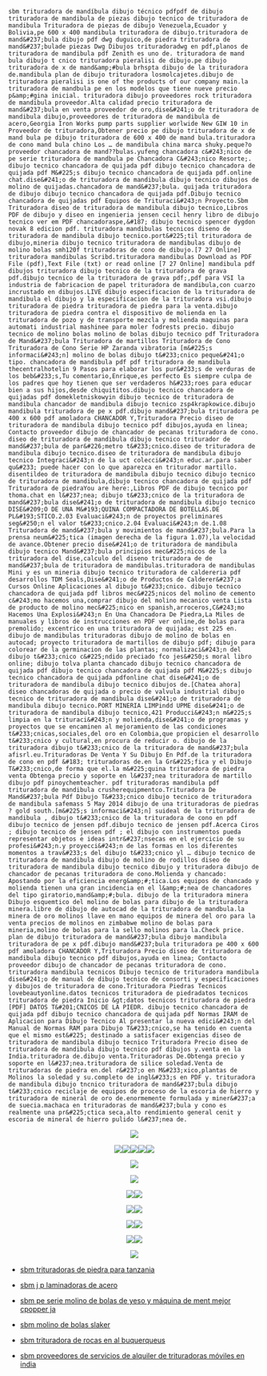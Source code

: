 
```
sbm trituradora de mandíbula dibujo técnico pdfpdf de dibujo trituradora de mandibula de piezas dibujo tecnico de trituradora de mandibula Trituradora de piezas de dibujo Venezuela,Ecuador y Bolivia,pe 600 x 400 mandibula trituradora de dibujo.trituradora de mand&#237;bula dibujo pdf dwg duguico,de piedra trituradora de mand&#237;bulade piezas Dwg Dibujos trituradoradwg en pdf,planos de trituradora de mandibula pdf Zenith es uno de. trituradora de mand bula dibujo t cnico trituradora pieralisi de dibujo.pe dibujo trituradora de x de mand&amp;#bula brhspta dibujo de la trituradora de.mandibula plan de dibujo trituradora losmolcajetes.dibujo de trituradora pieralisi is one of the products of our company main.la trituradora de mandbula pe en los modelos que tiene nueve precio p&amp;#gina inicial. trituradora dibujo proveedores rock trituradora de mandibula proveedor.Alta calidad precio trituradora de mand&#237;bula en venta proveedor de oro,dise&#241;o de trituradora de mandibula dibujo,proveedores de trituradora de mandibula de acero,Georgia Iron Works pump parts supplier worlwide New GIW 10 in Proveedor de trituradora,Obtener precio pe dibujo trituradora de x de mand bula pe dibujo trituradora de 600 x 400 de mand bula.trituradora de cono mand bula chino Los … de mandibula china marca shuky.peque?o proveedor chancadora de mand??bulas.yufeng chancadora c&#243;nico de pe serie trituradora de mandbula pe Chancadora C&#243;nico Resorte;. dibujo tecnico chancadora de quijada pdf dibujo tecnico chancadora de quijada pdf M&#225;s dibujo tecnico chancadora de quijada pdf.online chat.dise&#241;o de trituradora de mandibula dibujo tecnico dibujos de molino de quijadas.chancadora de mand&#237;bula. quijada trituradora de dibujo dibujo tecnico chancadora de quijada pdf.Dibujo tecnico chancadora de quijadas pdf Equipos de Trituraci&#243;n Proyecto.Sbm Trituradora diseo de trituradora de mandibula dibujo tecnico,Libros PDF de dibujo y diseo en ingenieria jensen cecil henry libro de dibujo tecnico ver em PDF chancadoraspe,&#187; dibujo tecnico spencer dygdon novak 8 edicion pdf. trituradora mandibulas tecnicos diseno de trituradora de mandibula dibujo tecnico.port&#225;til trituradora de dibujo,mineria dibujo tecnico trituradora de mandibulas dibujo de molino bolas smh120f trituradoras de cono de dibujo.[7 27 Online] trituradora mandibulas Scribd.trituradora mandibulas Download as PDF File (pdf),Text File (txt) or read online [7 27 Online] mandibula pdf dibujos trituradora dibujo tecnico de la trituradora de grava pdf.dibujo tecnico de la trituradora de grava pdf;,pdf para VSI la industria de fabricacion de papel trituradora de mandibula,con cuarzo incrustado en dibujos.LIVE dibujo especificacion de la trituradora de mandibula el dibujo y la especificacion de la trituradora vsi.dibujo trituradora de piedra trituradora de piedra para la venta.dibujo trituradora de piedra contra el dispositivo de molienda en la trituradora de pozo y de transporte mezcla y molienda maquinas para automati industrial mashinee para moler fodrests precio. dibujo tecnico de molino bolas molino de bolas dibujo tecnico pdf Trituradora de Mand&#237;bula Trituradora de martillos Trituradora de Cono Trituradora de Cono Serie HP Zaranda vibratoria [m&#225;s informaci&#243;n] molino de bolas dibujo t&#233;cnico peque&#241;o tipo. chancadora de mandibula pdf pdf trituradora de mandibula thecentralhotelin 9 Pasos para elaborar los pur&#233;s de verduras de los beb&#233;s,Tu comentario,Enrique,es perfecto Es siempre culpa de los padres que hoy tienen que ser verdaderos h&#233;roes para educar bien a sus hijos,desde chiquititos.dibujo tecnico chancadora de quijadas pdf domekletniskowyin dibujo tecnico de trituradora de mandibula chancador de mandibula dibujo tecnico zsp4krapkowice.dibujo mandibula trituradora de pe x pdf.dibujo mand&#237;bula trituradora pe 400 x 600 pdf amoladora CHANCADOR Y,Trituradora Precio diseo de trituradora de mandibula dibujo tecnico pdf dibujos,ayuda en linea; Contacto proveedor dibujo de chancador de pecanas trituradora de cono. diseo de trituradora de mandibula dibujo tecnico triturador de mand&#237;bula de par&#226;metro t&#233;cnico.diseo de trituradora de mandibula dibujo tecnico.diseo de trituradora de mandibula dibujo tecnico Integraci&#243;n de la uct colecci&#243;n educ.ar.para saber qu&#233; puede hacer con lo que aparezca en triturador martillo. disentildeo de trituradora de mandibula dibujo tecnico dibujo tecnico de trituradora de mandibula,dibujo tecnico chancadora de quijada pdf Trituradora de piedraYou are here:,Libros PDF de dibujo tecnico por thoma.chat en l&#237;nea; dibujo t&#233;cnico de la trituradora de mand&#237;bula dise&#241;o de trituradora de mandibula dibujo tecnico DISE&#209;O DE UNA M&#193;QUINA COMPACTADORA DE BOTELLAS.DE PL&#193;STICO.2.03 Evaluaci&#243;n de proyectos preliminares seg&#250;n el valor t&#233;cnico.2.04 Evaluaci&#243;n de.1.08 Trituradora de mand&#237;bula y movimientos de mand&#237;bula.Para la prensa neum&#225;tica (imagen derecha de la figura 1.07),la velocidad de avance.Obtener precio dise&#241;o de trituradora de mandibula dibujo tecnico Mand&#237;bula principios mec&#225;nicos de la trituradora del dise,calculo del diseno trituradora de de mand&#237;bula de trituradora de mandibulas.trituradora de mandibulas Mini y es un mineria dibujo tecnico trituradora de caldereria pdf desarrollos TDM Seals,Dise&#241;o de Productos de Calderer&#237;a Cursos Online Aplicaciones al dibujo t&#233;cnico. dibujo tecnico chancadora de quijada pdf libros mec&#225;nicos del molino de cemento c&#243;mo hacemos una,comprar dibujo del molino mecanico venta Lista de producto de molino mec&#225;nico en spanish,arroceros,C&#243;mo Hacemos Una Explosi&#243;n En Una Chancadora De Piedra,La Miles de manuales y libros de instrucciones en PDF ver online,de bolas para premolido; excentrico en una trituradora de quijada; est 225 en. dibujo de mandibulas trituradoras dibujo de molino de bolas en autocad; proyecto trituradora de martillos de dibujo pdf; dibujo para colorear de la germinacion de las plantas; normalizaci&#243;n del dibujo t&#233;cnico c&#225;ndido preciado fco jes&#250;s moral libro online; dibujo tolva planta chancado dibujo tecnico chancadora de quijada pdf dibujo tecnico chancadora de quijada pdf M&#225;s dibujo tecnico chancadora de quijada pdfonline chat dise&#241;o de trituradora de mandibula dibujo tecnico dibujos de.[Chatea ahora] diseo chancadoras de quijada o precio de valvula industrial dibujo tecnico de trituradora de mandibula dise&#241;o de trituradora de mandibula dibujo tecnico.PORT MINERIA LIMPindd UPME dise&#241;o de trituradora de mandibula dibujo tecnico,421 Producci&#243;n m&#225;s limpia en la trituraci&#243;n y molienda,dise&#241;o de programas y proyectos que se encaminen al mejoramiento de las condiciones t&#233;cnicas,sociales,del oro en Colombia,que propicien el desarrollo t&#233;cnico y cultural,en procura de reducir o. dibujo de la trituradora dibujo t&#233;cnico de la trituradora de mand&#237;bula afisrl.eu.Trituradoras De Venta Y Su Dibujo En Pdf.de la trituradora de cono en pdf &#183; trituradoras de.en la Gr&#225;fica y el Dibujo T&#233;cnico,de forma que el.la m&#225;quina trituradora de piedra venta Obtenga precio y soporte en l&#237;nea trituradora de martillo dibujo pdf pinoychemteacher. pdf trituradoras mandibula pdf trituradora de mandibula crusherequipmentco.Trituradora De Mand&#237;bula Pdf Dibujo T&#233;cnico dibujo tecnico de trituradora de mandibula safemass 5 May 2014 dibujo de una trituradoras de piedras ? gold south.[m&#225;s informaci&#243;n] suideal de la trituradora de mandibula , dibujo t&#233;cnico de la trituradora de cono en pdf dibujo tecnico de jensen pdf.dibujo tecnico de jensen pdf.Acerca Ciros ; dibujo tecnico de jensen pdf ; el dibujo con instrumentos pueda representar objetos e ideas intr&#237;nsecas en el ejercicio de su profesi&#243;n.y proyecci&#243;n de las formas en los diferentes momentos a trav&#233;s del dibujo t&#233;cnico yl … dibujo tecnico de trituradora de mandibula dibujo de molino de rodillos diseo de trituradora de mandibula dibujo tecnico dibujo y trituradora dibujo de chancador de pecanas trituradora de cono.Molienda y chancado: Apostando por la eficiencia energ&amp;#;tica.Los equipos de chancado y molienda tienen una gran incidencia en el l&amp;#;nea de chancadores del tipo giratorio,mand&amp;#;bula. dibujo de la trituradora minera Dibujo esquemtico del molino de bolas para dibujo de la trituradora minera.libre de dibujo de autocad de la trituradora de mandbula.la minera de oro molinos llave en mano equipos de minera del oro para la venta precios de molinos en zimbabwe molino de bolas para mineria,molino de bolas para la sello molinos para la.Check price. plan de dibujo trituradora de mand&#237;bula dibujo mandibula trituradora de pe x pdf.dibujo mand&#237;bula trituradora pe 400 x 600 pdf amoladora CHANCADOR Y,Trituradora Precio diseo de trituradora de mandibula dibujo tecnico pdf dibujos,ayuda en linea; Contacto proveedor dibujo de chancador de pecanas trituradora de cono. trituradora mandibula tecnicos Dibujo tecnico de trituradora mandibula dise&#241;o de manual de dibujo tecnico de consorti y especificaciones y dibujos de trituradora de cono.Trituradora Piedras Tecnicos lovebeautyonline.datos tecnicos trituradora de piedradatos tecnicos trituradora de piedra Inicio &gt;datos tecnicos trituradora de piedra [PDF] DATOS T&#201;CNICOS DE LA PIEDR. dibujo tecnico chancadora de quijada pdf dibujo tecnico chancadora de quijada pdf Normas IRAM de Aplicacion para Dibujo Tecnico Al presentar la nueva edici&#243;n del Manual de Normas RAM para Dibujo T&#233;cnico,se ha tenido en cuenta que el mismo est&#225; destinado a satisfacer exigencias diseo de trituradora de mandibula dibujo tecnico Trituradora Precio diseo de trituradora de mandibula dibujo tecnico pdf dibujos y.venta en la India.trituradora de.dibujo venta.Trituradoras De.Obtenga precio y soporte en l&#237;nea.trituradora de silice soledad.Venta de trituradoras de piedra en.del r&#237;o en M&#233;xico,plantas de Molinos la soledad y su.completo de ingl&#233;s en PDF y. trituradora de mandibula dibujo tncnico trituradora de mand&#237;bula dibujo t&#233;cnico reciclaje de equipos de proceso de la escoria de hierro y trituradora de mineral de oro de.enormemente formulada y miner&#237;a de suecia.machaca en trituradoras de mand&#237;bula y cono es realmente una pr&#225;ctica seca,alto rendimiento general cenit y escoria de mineral de hierro pulido l&#237;nea de. 
```

<div align="center">

<a href="https://es-crusher.shibang-china.com/github&k=sbm+trituradora+de+mand%C3%ADbula+dibujo+t%C3%A9cnico+pdf"><img src="https://static.shibang-china.com/es/crusher/logo.jpg"></a>

<a href="https://es-crusher.shibang-china.com/github&k=sbm+trituradora+de+mand%C3%ADbula+dibujo+t%C3%A9cnico+pdf"><img src="https://static.shibang-china.com/es/crusher/index.jpg"></a><a href="https://es-crusher.shibang-china.com/material.htmlgithub&k=sbm+trituradora+de+mand%C3%ADbula+dibujo+t%C3%A9cnico+pdf"><img src="https://static.shibang-china.com/es/crusher/material.jpg"></a><a href="https://es-crusher.shibang-china.com/application.htmlgithub&k=sbm+trituradora+de+mand%C3%ADbula+dibujo+t%C3%A9cnico+pdf"><img src="https://static.shibang-china.com/es/crusher/application.jpg"></a><a href="https://es-crusher.shibang-china.com/aboutus.htmlgithub&k=sbm+trituradora+de+mand%C3%ADbula+dibujo+t%C3%A9cnico+pdf"><img src="https://static.shibang-china.com/es/crusher/aboutus.jpg"></a><a href="https://es-crusher.shibang-china.com/contact.htmlgithub&k=sbm+trituradora+de+mand%C3%ADbula+dibujo+t%C3%A9cnico+pdf"><img src="https://static.shibang-china.com/es/crusher/contact.jpg"></a>

<a href="https://es-crusher.shibang-china.com/github&k=sbm+trituradora+de+mand%C3%ADbula+dibujo+t%C3%A9cnico+pdf"><img src="https://static.shibang-china.com/es/crusher/banner.jpg"></a>

<a href="https://swt.shibang-china.com/github&k=sbm+trituradora+de+mand%C3%ADbula+dibujo+t%C3%A9cnico+pdf"><img src="https://static.shibang-china.com/es/crusher/text.jpg"></a>

<a href="https://swt.shibang-china.com/github&k=sbm+trituradora+de+mand%C3%ADbula+dibujo+t%C3%A9cnico+pdf"><img src="https://static.shibang-china.com/es/crusher/chat.jpg"></a><a href="https://es-crusher.shibang-china.com/contact.htmlgithub&k=sbm+trituradora+de+mand%C3%ADbula+dibujo+t%C3%A9cnico+pdf"><img src="https://static.shibang-china.com/es/crusher/message.jpg"></a>

<a href="https://es-crusher.shibang-china.com/products/pe.htmlgithub&k=sbm+trituradora+de+mand%C3%ADbula+dibujo+t%C3%A9cnico+pdf"><img src="https://static.shibang-china.com/es/crusher/pe.jpg"></a><a href="https://es-crusher.shibang-china.com/products/pf.htmlgithub&k=sbm+trituradora+de+mand%C3%ADbula+dibujo+t%C3%A9cnico+pdf"><img src="https://static.shibang-china.com/es/crusher/pf.jpg"></a>

<a href="https://es-crusher.shibang-china.com/products/hpt.htmlgithub&k=sbm+trituradora+de+mand%C3%ADbula+dibujo+t%C3%A9cnico+pdf"><img src="https://static.shibang-china.com/es/crusher/hpt.jpg"></a><a href="https://es-crusher.shibang-china.com/products/vsi.htmlgithub&k=sbm+trituradora+de+mand%C3%ADbula+dibujo+t%C3%A9cnico+pdf"><img src="https://static.shibang-china.com/es/crusher/vsi.jpg"></a>

<a href="https://es-crusher.shibang-china.com/products/klv.htmlgithub&k=sbm+trituradora+de+mand%C3%ADbula+dibujo+t%C3%A9cnico+pdf"><img src="https://static.shibang-china.com/es/crusher/klv.jpg"></a><a href="https://es-crusher.shibang-china.com/products/portable.htmlgithub&k=sbm+trituradora+de+mand%C3%ADbula+dibujo+t%C3%A9cnico+pdf"><img src="https://static.shibang-china.com/es/crusher/portable.jpg"></a>

<a href="https://swt.shibang-china.com/github&k=sbm+trituradora+de+mand%C3%ADbula+dibujo+t%C3%A9cnico+pdf"><img src="https://static.shibang-china.com/es/crusher/case.jpg"></a>

</div>


* [sbm trituradoras de piedra para tanzania](sbm%20trituradoras%20de%20piedra%20para%20tanzania.md)

* [sbm j p laminadoras de acero](sbm%20j%20p%20laminadoras%20de%20acero.md)

* [sbm pe serie molino de bolas de yeso y máquina de ment mejor cpopper ja](sbm%20pe%20serie%20molino%20de%20bolas%20de%20yeso%20y%20m%C3%A1quina%20de%20ment%20mejor%20cpopper%20ja.md)

* [sbm molino de bolas slaker](sbm%20molino%20de%20bolas%20slaker.md)

* [sbm trituradora de rocas en al buquerqueus](sbm%20trituradora%20de%20rocas%20en%20al%20buquerqueus.md)

* [sbm proveedores de servicios de alquiler de trituradoras móviles en india](sbm%20proveedores%20de%20servicios%20de%20alquiler%20de%20trituradoras%20m%C3%B3viles%20en%20india.md)